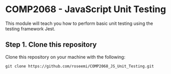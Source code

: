 # COMP2068 - JavaScript Unit Testing

This module will teach you how to perform basic unit testing using the testing framework Jest.

## Step 1. Clone this repository

Clone this repository on your machine with the following:

```git clone https://github.com/roseemi/COMP2068_JS_Unit_Testing.git```